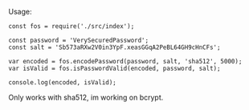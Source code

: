 Usage:

```
const fos = require('./src/index');

const password = 'VerySecuredPassword';
const salt = 'Sb573aRXw2V0in3YpF.xeasGGqA2PeBL64GH9cHnCFs';

var encoded = fos.encodePassword(password, salt, 'sha512', 5000);
var isValid = fos.isPasswordValid(encoded, password, salt);

console.log(encoded, isValid);
```

Only works with sha512, im working on bcrypt.